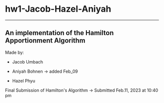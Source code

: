 # hw1-Jacob-Hazel-Aniyah

--------------------------------------------------------
An implementation of the Hamilton Apportionment Algorithm
---------------------------------------------------------

Made by:

 * Jacob Umbach

 * Aniyah Bohnen -> added Feb_09
 
 * Hazel Phyu


 Final Submission of Hamilton's Algorithm 
 -> Submitted Feb.11, 2023 at 10:40 pm